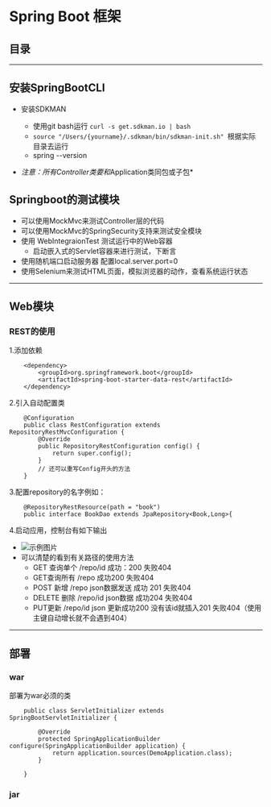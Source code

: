 # Spring Boot 框架
## 目录


*************************************

## 安装SpringBootCLI
- 安装SDKMAN
    - 使用git bash运行  `curl -s get.sdkman.io | bash`
    - `source "/Users/{yourname}/.sdkman/bin/sdkman-init.sh" `根据实际目录去运行
    - spring --version

- *注意：所有Controller类要和*Application类同包或子包*


## Springboot的测试模块
- 可以使用MockMvc来测试Controller层的代码
- 可以使用MockMvc的SpringSecurity支持来测试安全模块
- 使用 WebIntegraionTest 测试运行中的Web容器
	- 启动嵌入式的Servlet容器来进行测试，下断言
- 使用随机端口启动服务器 配置local.server.port=0
- 使用Selenium来测试HTML页面，模拟浏览器的动作，查看系统运行状态

****************************************
## Web模块
### REST的使用
1.添加依赖
```
    <dependency>
        <groupId>org.springframework.boot</groupId>
        <artifactId>spring-boot-starter-data-rest</artifactId>
    </dependency>
```
2.引入自动配置类
```
    @Configuration
    public class RestConfiguration extends RepositoryRestMvcConfiguration {
        @Override
        public RepositoryRestConfiguration config() {
            return super.config();
        }
        // 还可以重写Config开头的方法
    }
```
3.配置repository的名字例如：
```
    @RepositoryRestResource(path = "book")
    public interface BookDao extends JpaRepository<Book,Long>{
```
4.启动应用，控制台有如下输出

- ![示例图片]()
- 可以清楚的看到有关路径的使用方法
    - GET 查询单个 /repo/id 成功：200 失败404
    - GET查询所有 /repo 成功200 失败404
    - POST 新增 /repo json数据发送 成功 201 失败404
    - DELETE 删除 /repo/id json数据 成功204 失败404
    - PUT更新 /repo/id json 更新成功200 没有该id就插入201 失败404（使用主键自动增长就不会遇到404）

***************************************
## 部署
### war
部署为war必须的类
```
    public class ServletInitializer extends SpringBootServletInitializer {

        @Override
        protected SpringApplicationBuilder configure(SpringApplicationBuilder application) {
            return application.sources(DemoApplication.class);
        }

    }
```

### jar




